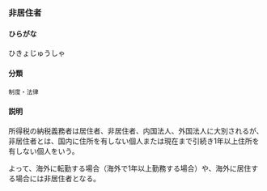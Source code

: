 <div style="display:none;">

## [あ行](securities-terms?id=あ行)
## [か行](securities-terms?id=か行)
## [さ行](securities-terms?id=さ行)
## [た行](securities-terms?id=た行)
## [な行](securities-terms?id=な行)
## [は行](securities-terms?id=は行)

</div>

### 非居住者

#### ひらがな

ひきょじゅうしゃ

#### 分類

`制度・法律`

#### 説明

所得税の納税義務者は居住者、非居住者、内国法人、外国法人に大別されるが、非居住者とは、国内に住所を有しない個人または現在まで引続き1年以上住所を有しない個人をいう。
よって、海外に転勤する場合（海外で1年以上勤務する場合）や、海外に居住する場合には非居住者となる。

<div style="display:none;">

## [ま行](securities-terms?id=ま行)
## [や行](securities-terms?id=や行)
## [ら行](securities-terms?id=ら行)
## [わ行](securities-terms?id=わ行)
## [英数字・記号](securities-terms?id=英数字・記号)

</div>

